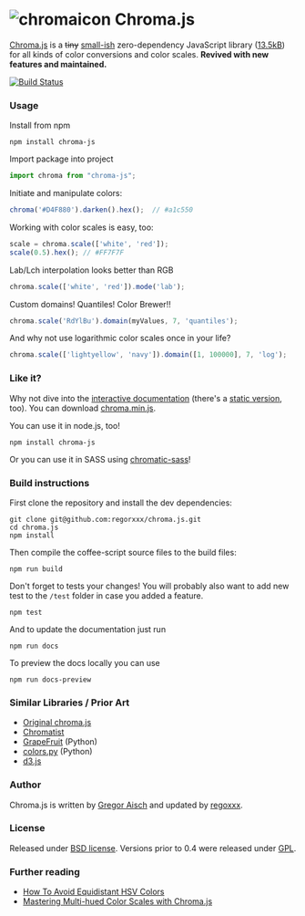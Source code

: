 # ![chromaicon](docs/assets/favicon/web-icon.png) Chroma.js

[Chroma.js](https://regorxxx.github.io/chroma.js/) is a ~~tiny~~ [small-ish](https://bundlephobia.com/result?p=chroma-js) zero-dependency JavaScript library ([13.5kB](https://bundlephobia.com/result?p=chroma-js)) for all kinds of color conversions and color scales. **Revived with new features and maintained.**

[![Build Status](https://api.travis-ci.com/gka/chroma.js.svg?branch=master)](https://travis-ci.com/gka/chroma.js)

### Usage

Install from npm

```
npm install chroma-js
```

Import package into project

```javascript
import chroma from "chroma-js";
```

Initiate and manipulate colors:

```javascript
chroma('#D4F880').darken().hex();  // #a1c550
```

Working with color scales is easy, too:

```javascript
scale = chroma.scale(['white', 'red']);
scale(0.5).hex(); // #FF7F7F
```

Lab/Lch interpolation looks better than RGB

```javascript
chroma.scale(['white', 'red']).mode('lab');
```

Custom domains! Quantiles! Color Brewer!!

```javascript
chroma.scale('RdYlBu').domain(myValues, 7, 'quantiles');
```

And why not use logarithmic color scales once in your life?

```javascript
chroma.scale(['lightyellow', 'navy']).domain([1, 100000], 7, 'log');
```

### Like it?

Why not dive into the [interactive documentation](https://regorxxx.github.io/chroma.js/) (there's a [static version](https://github.com/regorxxx/chroma.js/blob/master/docs/src/index.md), too). You can download [chroma.min.js](https://raw.github.com/regorxxx/chroma.js/master/chroma.min.js).

You can use it in node.js, too!

    npm install chroma-js

Or you can use it in SASS using [chromatic-sass](https://github.com/bugsnag/chromatic-sass)!

### Build instructions

First clone the repository and install the dev dependencies:

    git clone git@github.com:regorxxx/chroma.js.git
    cd chroma.js
    npm install

Then compile the coffee-script source files to the build files:

    npm run build

Don't forget to tests your changes! You will probably also want to add new test to the `/test` folder in case you added a feature.

    npm test

And to update the documentation just run

    npm run docs

To preview the docs locally you can use

    npm run docs-preview

### Similar Libraries / Prior Art

* [Original chroma.js](https://github.com/gka/chroma.js)
* [Chromatist](https://github.com/jrus/chromatist)
* [GrapeFruit](https://github.com/xav/Grapefruit) (Python)
* [colors.py](https://github.com/mattrobenolt/colors.py) (Python)
* [d3.js](https://github.com/mbostock/d3)


### Author

Chroma.js is written by [Gregor Aisch](http://driven-by-data.net) and updated by [regoxxx](https://github.com/regorxxx).

### License

Released under [BSD license](http://opensource.org/licenses/BSD-3-Clause).
Versions prior to 0.4 were released under [GPL](http://www.gnu.org/licenses/gpl-3.0).

### Further reading

* [How To Avoid Equidistant HSV Colors](https://vis4.net/blog/posts/avoid-equidistant-hsv-colors/)
* [Mastering Multi-hued Color Scales with Chroma.js](https://vis4.net/blog/posts/mastering-multi-hued-color-scales/)

